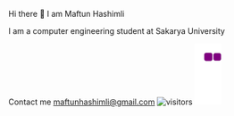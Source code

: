 Hi there 👋
I am Maftun Hashimli

I am a computer engineering student at Sakarya University

Contact me
maftunhashimli@gmail.com
![visitors](https://visitor-badge.glitch.me/badge?MeftunH=page.id)
![snake gif](https://github.com/MeftunH/MeftunH/blob/output/github-contribution-grid-snake.gif)

